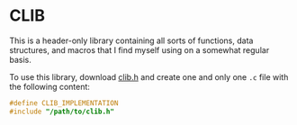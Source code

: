# CLIB
This is a header-only library containing all sorts of functions, data structures, and macros that
I find myself using on a somewhat regular basis.

To use this library, download [clib.h](clib.h) and create one and only one `.c` file with the following content:
```c
#define CLIB_IMPLEMENTATION
#include "/path/to/clib.h"
```
